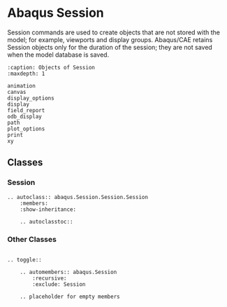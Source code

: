 # Abaqus Session

Session commands are used to create objects that are not stored with the model; for example, viewports and display groups. Abaqus/CAE retains Session objects only for the duration of the session; they are not saved when the model database is saved.

```{toctree}
:caption: Objects of Session
:maxdepth: 1

animation
canvas
display_options
display
field_report
odb_display
path
plot_options
print
xy
```

## Classes

### Session

```{eval-rst}
.. autoclass:: abaqus.Session.Session.Session
    :members:
    :show-inheritance:

    .. autoclasstoc::
```

### Other Classes

```{eval-rst}

.. toggle::

    .. automembers:: abaqus.Session
        :recursive:
        :exclude: Session

    .. placeholder for empty members
```
